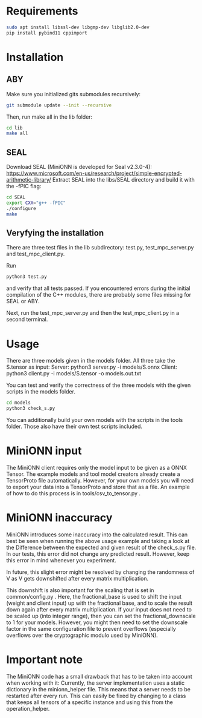 # Requirements
```bash
sudo apt install libssl-dev libgmp-dev libglib2.0-dev
pip install pybind11 cppimport
```

# Installation


## ABY
Make sure you initialized gits submodules recursively:
```bash
git submodule update --init --recursive
```
Then, run make all in the lib folder:
```bash
cd lib
make all
```

## SEAL
Download SEAL (MiniONN is developed for Seal v2.3.0-4):
https://www.microsoft.com/en-us/research/project/simple-encrypted-arithmetic-library/
Extract SEAL into the libs/SEAL directory and build it with the -fPIC flag:
```bash
cd SEAL
export CXX="g++ -fPIC"
./configure
make
```

## Veryfying the installation
There are three test files in the lib subdirectory: test.py, test_mpc_server.py and test_mpc_client.py.

Run
```bash
python3 test.py
```
and verify that all tests passed. If you encountered errors during the initial compilation of the C++ modules, there are probably some files missing for SEAL or ABY.

Next, run the test_mpc_server.py and then the test_mpc_client.py in a second terminal.

# Usage
There are three models given in the models folder. All three take the S.tensor as input:
Server: python3 server.py -i models/S.onnx
Client: python3 client.py -i models/S.tensor -o models.out.txt

You can test and verify the correctness of the three models with the given scripts in the models folder.
```bash
cd models
python3 check_s.py
```

You can additionally build your own models with the scripts in the tools folder. Those also have their own test scripts included.

# MiniONN input
The MiniONN client requires only the model input to be given as a ONNX Tensor. The example models and tool model creators already create a TensorProto file automatically. However, for your own models you will need to export your data into a TensorProto and store that as a file. An example of how to do this process is in tools/csv_to_tensor.py .
 
# MiniONN inaccuracy
MiniONN introduces some inaccuracy into the calculated result. This can best be seen when running the above usage example and taking a look at the Difference between the expected and given result of the check_s.py file.
In our tests, this error did not change any predicted result. However, keep this error in mind whenever you experiment.

In future, this slight error might be resolved by changing the randomness of V as V gets downshifted after every matrix multiplication.

This downshift is also important for the scaling that is set in common/config.py . Here, the fractional_base is used to shift the input (weight and client input) up with the fractional base, and to scale the result down again after every matrix multiplication. If your input does not need to be scaled up (into integer range), then you can set the fractional_downscale to 1 for your models. However, you might then need to set the downscale factor in the same configuration file to prevent overflows (especially overflows over the cryptographic modulo used by MiniONN).

# Important note
The MiniONN code has a small drawback that has to be taken into account when working with it:
Currently, the server implementation uses a static dictionary in the minionn_helper file. This means that a server needs to be restarted after every run. This can easily be fixed by changing to a class that keeps all tensors of a specific instance and using this from the operation_helper.